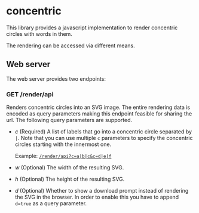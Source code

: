 # concentric

This library provides a javascript implementation to render concentric circles with words in them. 

The rendering can be accessed via different means.

## Web server

The web server provides two endpoints:

### GET /render/api

Renders concentric circles into an SVG image. The entire rendering data is encoded as query parameters making this endpoint feasible for sharing the url. The following query parameters are supported.

- *c* (Required) A list of labels that go into a concentric circle separated by `|`. Note that you can use multiple `c` parameters to specify the concentric circles starting with the innermost one.

  Example: [`/render/api?c=a|b|c&c=d|e|f`](https://us-central1-concentric-circles.cloudfunctions.net/renderWithQuery?c=a|b|c&c=d|e|f)

- *w* (Optional) The width of the resulting SVG.

- *h* (Optional) The height of the resulting SVG.

- *d* (Optional) Whether to show a download prompt instead of rendering the SVG in the browser. In order to enable this you have to append `d=true` as a query parameter.
